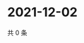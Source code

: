 # 2021-12-02

共 0 条

<!-- BEGIN WEIBO -->
<!-- 最后更新时间 Thu Dec 02 2021 07:11:40 GMT+0800 (China Standard Time) -->

<!-- END WEIBO -->
